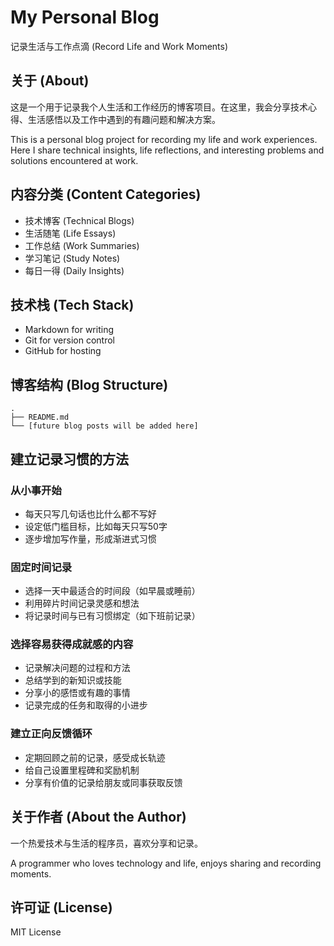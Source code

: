 # My Personal Blog

记录生活与工作点滴 (Record Life and Work Moments)

## 关于 (About)

这是一个用于记录我个人生活和工作经历的博客项目。在这里，我会分享技术心得、生活感悟以及工作中遇到的有趣问题和解决方案。

This is a personal blog project for recording my life and work experiences. Here I share technical insights, life reflections, and interesting problems and solutions encountered at work.

## 内容分类 (Content Categories)

- 技术博客 (Technical Blogs)
- 生活随笔 (Life Essays)
- 工作总结 (Work Summaries)
- 学习笔记 (Study Notes)
- 每日一得 (Daily Insights)

## 技术栈 (Tech Stack)

- Markdown for writing
- Git for version control
- GitHub for hosting

## 博客结构 (Blog Structure)

```
.
├── README.md
└── [future blog posts will be added here]
```

## 建立记录习惯的方法

### 从小事开始
- 每天只写几句话也比什么都不写好
- 设定低门槛目标，比如每天只写50字
- 逐步增加写作量，形成渐进式习惯

### 固定时间记录
- 选择一天中最适合的时间段（如早晨或睡前）
- 利用碎片时间记录灵感和想法
- 将记录时间与已有习惯绑定（如下班前记录）

### 选择容易获得成就感的内容
- 记录解决问题的过程和方法
- 总结学到的新知识或技能
- 分享小的感悟或有趣的事情
- 记录完成的任务和取得的小进步

### 建立正向反馈循环
- 定期回顾之前的记录，感受成长轨迹
- 给自己设置里程碑和奖励机制
- 分享有价值的记录给朋友或同事获取反馈

## 关于作者 (About the Author)

一个热爱技术与生活的程序员，喜欢分享和记录。

A programmer who loves technology and life, enjoys sharing and recording moments.

## 许可证 (License)

MIT License
